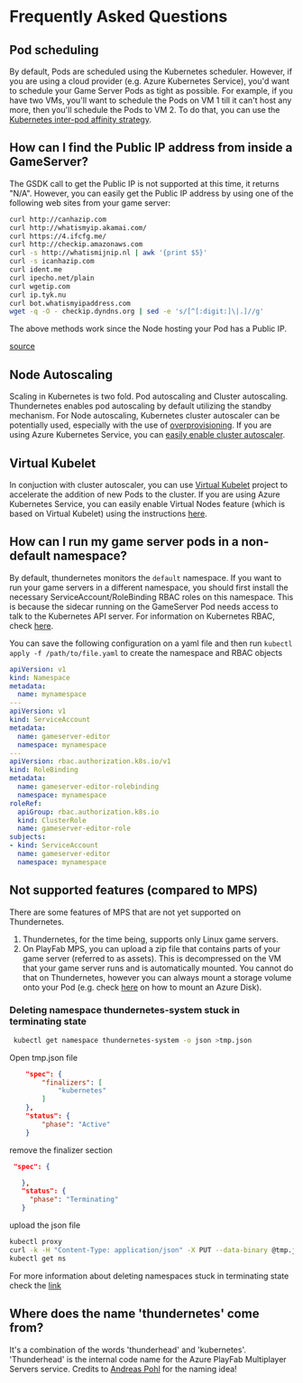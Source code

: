 # Frequently Asked Questions

## Pod scheduling

By default, Pods are scheduled using the Kubernetes scheduler. However, if you are using a cloud provider (e.g. Azure Kubernetes Service), you'd want to schedule your Game Server Pods as tight as possible. For example, if you have two VMs, you'll want to schedule the Pods on VM 1 till it can't host any more, then you'll schedule the Pods to VM 2. To do that, you can use the [Kubernetes inter-pod affinity strategy](https://kubernetes.io/docs/concepts/scheduling-eviction/assign-pod-node/#inter-pod-affinity-and-anti-affinity).

## How can I find the Public IP address from inside a GameServer?

The GSDK call to get the Public IP is not supported at this time, it returns "N/A". However, you can easily get the Public IP address by using one of the following web sites from your game server:

```bash
curl http://canhazip.com
curl http://whatismyip.akamai.com/
curl https://4.ifcfg.me/
curl http://checkip.amazonaws.com
curl -s http://whatismijnip.nl | awk '{print $5}'
curl -s icanhazip.com
curl ident.me
curl ipecho.net/plain
curl wgetip.com
curl ip.tyk.nu
curl bot.whatismyipaddress.com
wget -q -O - checkip.dyndns.org | sed -e 's/[^[:digit:]\|.]//g'
```

The above methods work since the Node hosting your Pod has a Public IP.

[source](https://serversuit.com/community/technical-tips/view/finding-your-external-ip-address.html)

## Node Autoscaling

Scaling in Kubernetes is two fold. Pod autoscaling and Cluster autoscaling. Thundernetes enables pod autoscaling by default utilizing the standby mechanism. For Node autoscaling, Kubernetes cluster autoscaler can be potentially used, especially with the use of [overprovisioning](https://github.com/kubernetes/autoscaler/blob/master/cluster-autoscaler/FAQ.md#how-can-i-configure-overprovisioning-with-cluster-autoscaler). If you are using Azure Kubernetes Service, you can [easily enable cluster autoscaler](https://docs.microsoft.com/en-us/azure/aks/cluster-autoscaler).

## Virtual Kubelet

In conjuction with cluster autoscaler, you can use [Virtual Kubelet](https://github.com/virtual-kubelet/virtual-kubelet) project to accelerate the addition of new Pods to the cluster. If you are using Azure Kubernetes Service, you can easily enable Virtual Nodes feature (which is based on Virtual Kubelet) using the instructions [here](https://docs.microsoft.com/en-us/azure/aks/virtual-nodes).

## How can I run my game server pods in a non-default namespace?

By default, thundernetes monitors the `default` namespace. If you want to run your game servers in a different namespace, you should first install the necessary ServiceAccount/RoleBinding RBAC roles on this namespace. This is because the sidecar running on the GameServer Pod needs access to talk to the Kubernetes API server. For information on Kubernetes RBAC, check [here](https://kubernetes.io/docs/reference/access-authn-authz/rbac/).

You can save the following configuration on a yaml file and then run `kubectl apply -f /path/to/file.yaml` to create the namespace and RBAC objects

```yaml
apiVersion: v1
kind: Namespace
metadata:
  name: mynamespace
---
apiVersion: v1
kind: ServiceAccount
metadata:
  name: gameserver-editor
  namespace: mynamespace
---
apiVersion: rbac.authorization.k8s.io/v1
kind: RoleBinding
metadata:
  name: gameserver-editor-rolebinding
  namespace: mynamespace
roleRef:
  apiGroup: rbac.authorization.k8s.io
  kind: ClusterRole
  name: gameserver-editor-role
subjects:
- kind: ServiceAccount
  name: gameserver-editor
  namespace: mynamespace  
```

## Not supported features (compared to MPS)

There are some features of MPS that are not yet supported on Thundernetes.

1. Thundernetes, for the time being, supports only Linux game servers.
1. On PlayFab MPS, you can upload a zip file that contains parts of your game server (referred to as assets). This is decompressed on the VM that your game server runs and is automatically mounted. You cannot do that on Thundernetes, however you can always mount a storage volume onto your Pod (e.g. check [here](https://kubernetes.io/docs/concepts/storage/volumes/#azuredisk) on how to mount an Azure Disk).

### Deleting namespace thundernetes-system stuck in terminating state
```bash
 kubectl get namespace thundernetes-system -o json >tmp.json
```
Open tmp.json file
```json
    "spec": {
        "finalizers": [
            "kubernetes"
        ]
    },
    "status": {
        "phase": "Active"
    }
```
remove the finalizer section
```json
 "spec": {

   },
   "status": {
     "phase": "Terminating"
   }
```
upload the json file
```bash
kubectl proxy
curl -k -H "Content-Type: application/json" -X PUT --data-binary @tmp.json http://127.0.0.1:8001/api/v1/namespaces/thundernetes-system/finalize
kubectl get ns
```
For more information about deleting namespaces stuck in terminating state check the [link](https://www.ibm.com/docs/en/cloud-private/3.2.0?topic=console-namespace-is-stuck-in-terminating-state)

## Where does the name 'thundernetes' come from?

It's a combination of the words 'thunderhead' and 'kubernetes'. 'Thunderhead' is the internal code name for the Azure PlayFab Multiplayer Servers service. Credits to [Andreas Pohl](https://github.com/Annonator) for the naming idea!